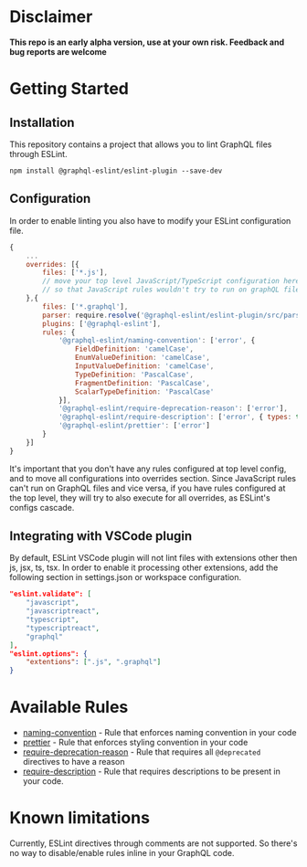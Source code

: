# Disclaimer
**This repo is an early alpha version, use at your own risk. Feedback and bug reports are welcome**

# Getting Started

## Installation
This repository contains a project that allows you to lint GraphQL files through ESLint.

```
npm install @graphql-eslint/eslint-plugin --save-dev
```

## Configuration

In order to enable linting you also have to modify your ESLint configuration file.

```js
{
    ...
    overrides: [{
        files: ['*.js'],
        // move your top level JavaScript/TypeScript configuration here
        // so that JavaScript rules wouldn't try to run on graphQL files
    },{
        files: ['*.graphql'],
        parser: require.resolve('@graphql-eslint/eslint-plugin/src/parser'),
        plugins: ['@graphql-eslint'],
        rules: {
            '@graphql-eslint/naming-convention': ['error', {
                FieldDefinition: 'camelCase',
                EnumValueDefinition: 'camelCase',
                InputValueDefinition: 'camelCase',
                TypeDefinition: 'PascalCase',
                FragmentDefinition: 'PascalCase',
                ScalarTypeDefinition: 'PascalCase'
            }],
            '@graphql-eslint/require-deprecation-reason': ['error'],
            '@graphql-eslint/require-description': ['error', { types: true, enumValues: true, inputOptionsValues: true }],
            '@graphql-eslint/prettier': ['error']
        }
    }]
}
```

It's important that you don't have any rules configured at top level config, and to move all configurations into overrides section. Since JavaScript rules can't run on GraphQL files and vice versa, if you have rules configured at the top level, they will try to also execute for all overrides, as ESLint's configs cascade.

## Integrating with VSCode plugin

By default, ESLint VSCode plugin will not lint files with extensions other then js, jsx, ts, tsx. In order to enable it processing other extensions, add the following section in settings.json or workspace configuration.

```json
"eslint.validate": [
    "javascript",
    "javascriptreact",
    "typescript",
    "typescriptreact",
    "graphql"
],
"eslint.options": {
    "extentions": [".js", ".graphql"]
}
```

# Available Rules

* [naming-convention](docs/rules/naming-convention.md) - Rule that enforces naming convention in your code
* [prettier](docs/rules/prettier.md) - Rule that enforces styling convention in your code
* [require-deprecation-reason](docs/rules/require-deprecation-reason.md) - Rule that requires all `@deprecated` directives to have a reason
* [require-description](docs/rules/require-description.md) - Rule that requires descriptions to be present in your code.

# Known limitations

Currently, ESLint directives through comments are not supported. So there's no way to disable/enable rules inline in your GraphQL code.